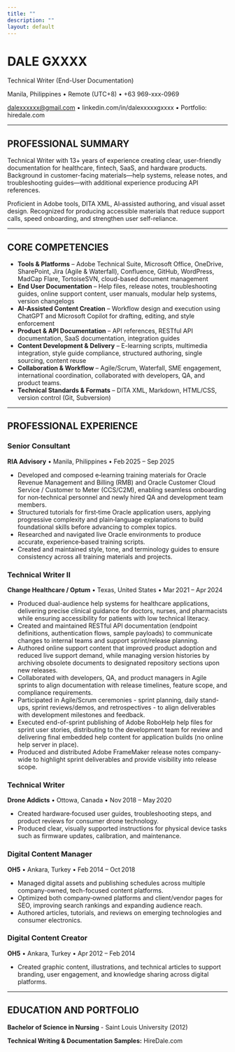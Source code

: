 ```yaml
---
title: ""
description: ""
layout: default
---
```

# **DALE GXXXX**  

Technical Writer (End-User Documentation)

Manila, Philippines • Remote (UTC+8) • +63 969-xxx-0969 

dalexxxxxx@gmail.com • linkedin.com/in/dalexxxxxgxxxx • Portfolio: hiredale.com

---

## **PROFESSIONAL SUMMARY**
Technical Writer with 13+ years of experience creating clear, user-friendly documentation for healthcare, fintech, SaaS, and hardware products. Background in customer-facing materials—help systems, release notes, and troubleshooting guides—with additional experience producing API references.

Proficient in Adobe tools, DITA XML, AI‑assisted authoring, and visual asset design. Recognized for producing accessible materials that reduce support calls, speed onboarding, and strengthen user self-reliance.  

---

## **CORE COMPETENCIES** 
- **Tools & Platforms** – Adobe Technical Suite, Microsoft Office, OneDrive, SharePoint, Jira (Agile & Waterfall), Confluence, GitHub, WordPress, MadCap Flare, TortoiseSVN, cloud-based document management
- **End User Documentation** – Help files, release notes, troubleshooting guides, online support content, user manuals, modular help systems, version changelogs
- **AI-Assisted Content Creation** – Workflow design and execution using ChatGPT and Microsoft Copilot for drafting, editing, and style enforcement
- **Product & API Documentation** – API references, RESTful API documentation, SaaS documentation, integration guides
- **Content Development & Delivery** – E-learning scripts, multimedia integration, style guide compliance, structured authoring, single sourcing, content reuse
- **Collaboration & Workflow** – Agile/Scrum, Waterfall, SME engagement, international coordination, collaborated with developers, QA, and product teams.
- **Technical Standards & Formats** – DITA XML, Markdown, HTML/CSS, version control (Git, Subversion)

---

## **PROFESSIONAL EXPERIENCE** 

### **Senior Consultant**  
**RIA Advisory** • Manila, Philippines • Feb 2025 – Sep 2025  
- Developed and composed e‑learning training materials for Oracle Revenue Management and Billing (RMB) and Oracle Customer Cloud Service / Customer to Meter (CCS/C2M), enabling seamless onboarding for non‑technical personnel and newly hired QA and development team members.
- Structured tutorials for first‑time Oracle application users, applying progressive complexity and plain‑language explanations to build foundational skills before advancing to complex topics.
- Researched and navigated live Oracle environments to produce accurate, experience‑based training scripts.
- Created and maintained style, tone, and terminology guides to ensure consistency across all training materials and projects.

### **Technical Writer II**  
**Change Healthcare / Optum** • Texas, United States • Mar 2021 – Apr 2024  
- Produced dual-audience help systems for healthcare applications, delivering precise clinical guidance for doctors, nurses, and pharmacists while ensuring accessibility for patients with low technical literacy.
- Created and maintained RESTful API documentation (endpoint definitions, authentication flows, sample payloads) to communicate changes to internal teams and support sprint/release planning.
- Authored online support content that improved product adoption and reduced live support demand, while managing version histories by archiving obsolete documents to designated repository sections upon new releases.
- Collaborated with developers, QA, and product managers in Agile sprints to align documentation with release timelines, feature scope, and compliance requirements.
- Participated in Agile/Scrum ceremonies - sprint planning, daily stand-ups, sprint reviews/demos, and retrospectives - to align deliverables with development milestones and feedback.
- Executed end-of-sprint publishing of Adobe RoboHelp help files for sprint user stories, distributing to the development team for review and delivering final embedded help content for application builds (no online help server in place).
- Produced and distributed Adobe FrameMaker release notes company-wide to highlight sprint deliverables and provide visibility into release scope.

### **Technical Writer**  
**Drone Addicts** • Ottowa, Canada • Nov 2018 – May 2020  
- Created hardware‑focused user guides, troubleshooting steps, and product reviews for consumer drone technology.
- Produced clear, visually supported instructions for physical device tasks such as firmware updates, calibration, and maintenance.

### **Digital Content Manager**  
**OH5** • Ankara, Turkey • Feb 2014 – Oct 2018  
- Managed digital assets and publishing schedules across multiple company-owned, tech-focused content platforms.
- Optimized both company‑owned platforms and client/vendor pages for SEO, improving search rankings and expanding audience reach.
- Authored articles, tutorials, and reviews on emerging technologies and consumer electronics.


### **Digital Content Creator**  
**OH5** • Ankara, Turkey • Apr 2012 – Feb 2014  
- Created graphic content, illustrations, and technical articles to support branding, user engagement, and knowledge sharing across digital platforms.

---

## **EDUCATION AND PORTFOLIO**

**Bachelor of Science in Nursing** - Saint Louis University (2012)

**Technical Writing & Documentation Samples:** HireDale.com
